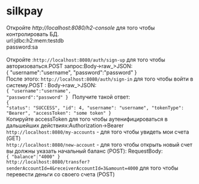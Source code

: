 # silkpay
Откройте <em>http://localhost:8080/h2-console</em> для того чтобы контролировать БД.<br>
url:jdbc:h2:mem:testdb<br>
password:sa<br>
<br>
Откройте :<code>http://localhost:8080/auth/sign-up</code> для того чтобы авторизоваться.POST запрос:Body->raw_>JSON:<br>
{
   "username":"username",
   "password":"password"
}
<br>
После этого: <code>http://localhost:8080/auth/sign-in</code> для того чтобы войти в систему.POST : Body->raw_>JSON:<br>
<code>{
   "username":"username",
   "password":"password"
}
</code>
Получите такой ответ:<br>
<code>{
    "status": "SUCCESS",
    "id": 4,
    "username": "username",
    "tokenType": "Bearer",
    "accessToken": "some token"
}
</code><br>Копируйте accessToken для того чтобы аутенифицироваться в дальшейших действиях:Authorization->Bearer <br>
<code>http://localhost:8080/my-accounts</code> - для того чтобы увидеть мои счета (GET)<br>
<code>http://localhost:8080/new-account</code> - для того чтобы открыть новый счет вы должны указать начальный баланс (POST): RequestBody: <br><code>{
    "balance":"4000"
}</code> <br>
<code>http://localhost:8080/transfer?senderAccountId=4&receiverAccountId=3&amount=4000</code> для того чтобы перевести деньги со своего счета (POST)
